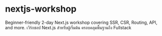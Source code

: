 # nextjs-workshop
Beginner-friendly 2-day Next.js workshop covering SSR, CSR, Routing, API, and more. 
เวิร์กชอป Next.js สำหรับผู้เริ่มต้น ครอบคลุมพื้นฐานถึง Fullstack
